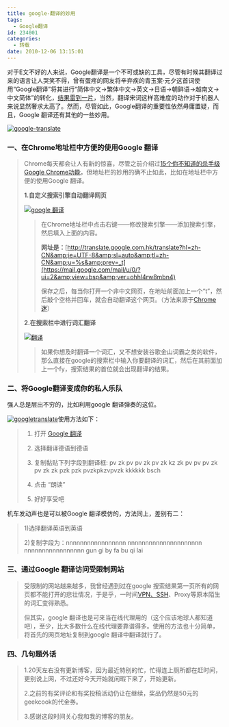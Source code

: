 ```yaml
---
title: google-翻译的妙用
tags:
  - Google翻译
id: 234001
categories:
  - 转载
date: 2010-12-06 13:15:01
---
```


<span class="z19Dle zG9tqc" id="col-z12wchoxlliuyhvzi04cjrhbxprhgvlqd5g"><span class="HgYomf"><span style="display: block;" class="QGJaM Ig Uqtsze"></span></span></span>

对于E文不好的人来说，Google翻译是一个不可或缺的工具，尽管有时候其翻译过来的语言让人哭笑不得，曾有蛋疼的网友将辛弃疾的青玉案·元夕这首词使用“Google翻译”将其进行“简体中文→繁体中文→英文→日语→朝鲜语→越南文→中文简体”的转化，[结果雷到一片](http://press.idoican.com.cn/detail/articles/20090903267B372/ "Google翻译7次宋词面目全非")，当然，翻译宋词这样高难度的动作对于机器人来说显然奢求太高了。然而，尽管如此，Google翻译的重要性依然毋庸置疑，而且，Google 翻译还有其他的一些妙用。

[![](https://0-focus-opensocial.googleusercontent.com/gadgets/proxy?container=focus&amp;gadget=a&amp;rewriteMime=image/*&amp;refresh=31536000&amp;url=http://wangyueblog.com/wp-content/uploads/google-translate-1-500x288.jpg "google-translate")](http://wangyueblog.com/wp-content/uploads/google-translate-1.jpg)

<span></span>

### 一、在Chrome地址栏中方便的使用Google 翻译

> Chrome每天都会让人有新的惊喜，尽管之前介绍过[15个你不知道的杀手级Google Chrome功能](http://wangyueblog.com/2010/10/27/15-killer-google-chrome-features/)，但地址栏的妙用的确不止如此，比如在地址栏中方便的使用Google 翻译。
> 
> **1.自定义搜索引擎自动翻译网页**
> 
> [![](https://0-focus-opensocial.googleusercontent.com/gadgets/proxy?container=focus&amp;gadget=a&amp;rewriteMime=image/*&amp;refresh=31536000&amp;url=http://wangyueblog.com/wp-content/uploads/google-%25E7%25BF%25BB%25E8%25AF%2591-500x347.jpg "google 翻译")](http://wangyueblog.com/wp-content/uploads/google-%E7%BF%BB%E8%AF%91.jpg)
> 
> > 在Chrome地址栏中点击右键——修改搜索引擎——添加搜索引擎，然后填入上面的内容。
> > 
> > **网址是：**[http://translate.google.com.hk/translate?hl=zh-CN&amp;ie=UTF-8&amp;sl=auto&amp;tl=zh-CN&amp;u=%s&amp;prev=_t](https://mail.google.com/mail/u/0/?ui=2&amp;view=bsp&amp;ver=ohhl4rw8mbn4)
> > 
> > 保存之后，每当你打开一个非中文网页，在地址前面加上一个“t”，然后敲个空格并回车，就会自动翻译这个网页。（方法来源于[Chrome 迷](http://www.chromi.org/archives/5821 "抛砖引玉：Chrome 地址栏的另类妙用")）
> 
> **2.在搜索栏中进行词汇翻译**
> 
> [![](https://0-focus-opensocial.googleusercontent.com/gadgets/proxy?container=focus&amp;gadget=a&amp;rewriteMime=image/*&amp;refresh=31536000&amp;url=http://wangyueblog.com/wp-content/uploads/%25E7%25BF%25BB%25E8%25AF%2591.jpg "翻译")](http://wangyueblog.com/wp-content/uploads/%E7%BF%BB%E8%AF%91.jpg)
> 
> > 如果你想及时翻译一个词汇，又不想安装谷歌金山词霸之类的软件，那么直接在google的搜索栏中输入你要翻译的词汇，然后在其前面加上一个fy，搜索结果的首位就会出现翻译的结果。

### 二、将Google翻译变成你的私人乐队

强人总是层出不穷的，比如利用google 翻译弹奏的这位。

[![](https://0-focus-opensocial.googleusercontent.com/gadgets/proxy?container=focus&amp;gadget=a&amp;rewriteMime=image/*&amp;refresh=31536000&amp;url=http://wangyueblog.com/wp-content/uploads/googletranslate-640x181-500x141.png "googletranslate")](http://wangyueblog.com/wp-content/uploads/googletranslate-640x181.png)使用方法如下：

> 1) 打开&nbsp;[Google 翻译](http://translate.google.com/)
> 
> 2) 选择翻译德语到德语
> 
> 3) 复制黏贴下列字段到翻译框: pv zk pv pv zk pv zk kz zk pv pv pv zk pv zk zk pzk pzk pvzkpkzvpvzk kkkkkk bsch
> 
> 4) 点击 “朗读”
> 
> 5) 好好享受吧

机车发动声也是可以被Google 翻译模仿的，方法同上，差别有二：

> 1)选择翻译英语到英语
> 
> 2)复制字段为：nnnnnnnnnnnnnnnnn nnnnnnnnnnnnnnnnnnnnn nnnnnnnnnnnnnnnnn gun gi by fa bu qi lai

### 三、通过Google 翻译访问受限制网站

> 受限制的网站越来越多，我曾经遇到过在google 搜索结果第一页所有的网页都不能打开的悲壮情况，于是乎，一时间[VPN、SSH](http://wangyueblog.com/aff/ "vpn，ssh")、Proxy等原本陌生的词汇变得熟悉。
> 
> 但其实，google 翻译也是可来当在线代理用的（这个应该地球人都知道吧），至少，比大多数什么在线代理要靠谱得多。使用的方法也十分简单，将首先的网页地址复制到google 翻译中翻译就行了。

### 四、几句题外话

> 1.20天左右没有更新博客，因为最近特别的忙，忙得连上厕所都在赶时间，更别说上网，不过还好今天开始就闲暇下来了，开始更新。
> 
> 2.之前的有奖评论和有奖投稿活动仍让在继续，奖品仍然是50元的geekcook的代金券。
> 
> 3.感谢这段时间关心我和我的博客的朋友。